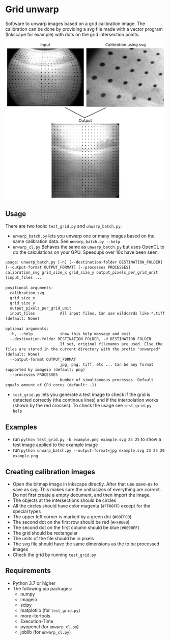 # Grid unwarp #
Software to unwarp images based on a grid calibration image. The calibration can be done by providing a svg file made with a vector program (Inkscape for example) with dots on the grid intersection points.

![alt text](demonstration.png "demonstration")

## Usage ##
There are two tools: `test_grid.py` and `unwarp_batch.py`. 

* `unwarp_batch.py` lets you unwarp one or many images based on the same calibration data. See `unwarp_batch.py --help`
* `unwarp_cl.py` Behaves the same as `unwarp_batch.py` but uses OpenCL to do the calculations on your GPU. Speedups over 10x have been seen. 

```
usage: unwarp_batch.py [-h] [--destination-folder DESTINATION_FOLDER] [--output-format OUTPUT_FORMAT] [--processes PROCESSES] calibration_svg grid_size_x grid_size_y output_pixels_per_grid_unit [input_files ...]

positional arguments:
  calibration_svg
  grid_size_x
  grid_size_y
  output_pixels_per_grid_unit
  input_files           All input files. Can use wildcards like *.tiff (default: None)

optional arguments:
  -h, --help            show this help message and exit
  --destination-folder DESTINATION_FOLDER, -d DESTINATION_FOLDER
                        If set, original filenames are used. Else the files are stored in the current directory with the prefix "unwarped" (default: None)
  --output-format OUTPUT_FORMAT
                        jpg, png, tiff, etc ... Can be any format supported by imageio (default: png)
  --processes PROCESSES
                        Number of simultaneous processes. Default equals amount of CPU cores (default: -1)
```

* `test_grid.py` lets you generate a  test image to check if the grid is detected correctly (the continous lines) and if the interpolation works (shown by the red crosses). To check the usage see `test_grid.py --help`

## Examples ##
- run `python test_grid.py -b example.png example.svg 23 25` to show a test image applied to the example image
- run `python unwarp_batch.py --output-format=jpg example.svg 23 25 20 example.png`


## Creating calibration images ##
- Open the bitmap image in inkscape directly. After that use save-as to save as svg. This makes sure the units/sizes of everything are correct. Do not first create a empty document, and then import the image.
- The objects at the intersections should be circles
- All the circles should have color magenta (`#FF00FF`) except for the special types
- The upper left corner is marked by a green dot (`#00FF00`)
- The second dot on the first row should be red (`#FF0000`)
- The second dot on the first column should be blue (`#0000FF`)
- The grid should be rectangular
- The units of the file should be in pixels
- The svg file should have the same dimensions as the to be processed images
- Check the grid by running `test_grid.py`


## Requirements
- Python 3.7 or higher
- The following pip packages:
  - numpy
  - imageio
  - scipy
  - matplotlib (for `test_grid.py`)
  - more-itertools
  - Execution-Time
  - pyopencl (for `unwarp_cl.py`)
  - joblib (for `unwarp_cl.py`)